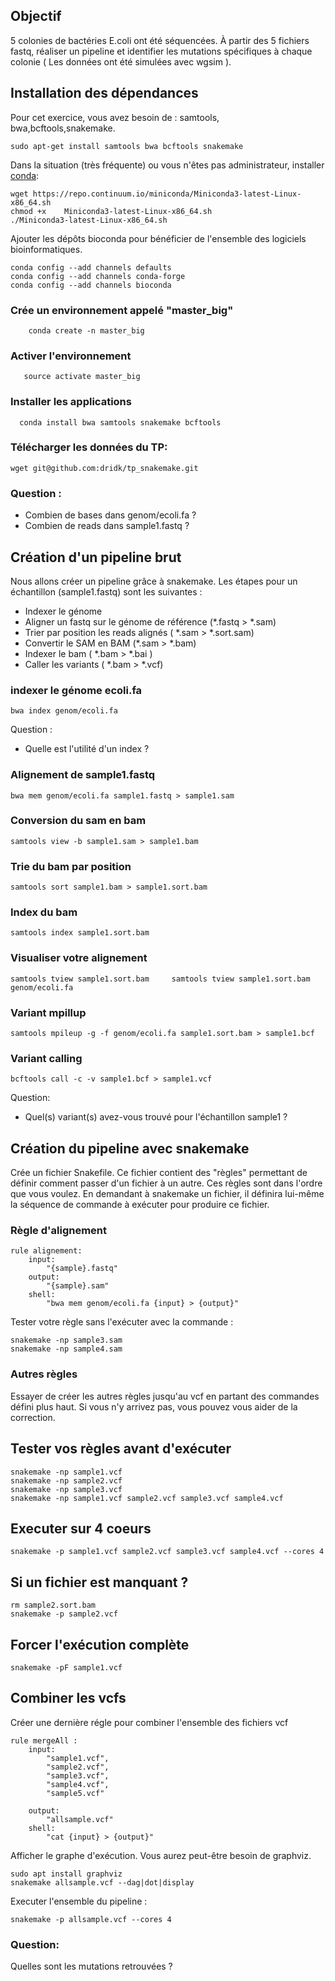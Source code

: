 ## Objectif 
5 colonies de bactéries E.coli ont été séquencées. À partir des 5 fichiers fastq, réaliser un pipeline et identifier les mutations spécifiques à chaque colonie ( Les données ont été simulées avec wgsim ).

## Installation des dépendances
Pour cet exercice, vous avez besoin de : samtools, bwa,bcftools,snakemake. 

    sudo apt-get install samtools bwa bcftools snakemake

Dans la situation (très fréquente) ou vous n'êtes pas administrateur, installer [conda](https://conda.io/miniconda.html):

    wget https://repo.continuum.io/miniconda/Miniconda3-latest-Linux-x86_64.sh
    chmod +x    Miniconda3-latest-Linux-x86_64.sh      
    ./Miniconda3-latest-Linux-x86_64.sh

Ajouter les dépôts bioconda pour bénéficier de l'ensemble des logiciels bioinformatiques.

    conda config --add channels defaults
    conda config --add channels conda-forge
    conda config --add channels bioconda

### Crée un environnement appelé "master_big" 
        conda create -n master_big

### Activer l'environnement   
       source activate master_big

### Installer les applications    
      conda install bwa samtools snakemake bcftools 

### Télécharger les données du TP: 

    wget git@github.com:dridk/tp_snakemake.git

### Question : 
- Combien de bases dans genom/ecoli.fa ? 
- Combien de reads dans sample1.fastq ? 

## Création d'un pipeline brut
Nous allons créer un pipeline grâce à snakemake. Les étapes pour un échantillon (sample1.fastq) sont les suivantes : 

- Indexer le génome 
- Aligner un fastq sur le génome de référence  (*.fastq > *.sam)
- Trier par position les reads alignés ( *.sam > *.sort.sam)
- Convertir le SAM en BAM (*.sam > *.bam)
- Indexer le bam ( *.bam > *.bai )
- Caller les variants ( *.bam > *.vcf)

### indexer le génome ecoli.fa 

    bwa index genom/ecoli.fa 

Question : 
- Quelle est l'utilité d'un index ? 

### Alignement de sample1.fastq 

    bwa mem genom/ecoli.fa sample1.fastq > sample1.sam 

### Conversion du sam en bam 

    samtools view -b sample1.sam > sample1.bam

### Trie du bam par position 

    samtools sort sample1.bam > sample1.sort.bam 

### Index du bam 

    samtools index sample1.sort.bam 

### Visualiser votre alignement 

    samtools tview sample1.sort.bam     samtools tview sample1.sort.bam genom/ecoli.fa

### Variant mpillup 

    samtools mpileup -g -f genom/ecoli.fa sample1.sort.bam > sample1.bcf

### Variant calling 

    bcftools call -c -v sample1.bcf > sample1.vcf 

Question: 
- Quel(s) variant(s) avez-vous trouvé pour l'échantillon sample1 ? 

## Création du pipeline avec snakemake 

Crée un fichier Snakefile. Ce fichier contient des "règles" permettant de définir comment passer d'un fichier à un autre. Ces règles sont dans l'ordre que vous voulez. En demandant à snakemake un fichier, il définira lui-même la séquence de commande à exécuter pour produire ce fichier. 

### Règle d'alignement 

    rule alignement:
        input:
            "{sample}.fastq"
        output:
            "{sample}.sam"
        shell:
            "bwa mem genom/ecoli.fa {input} > {output}"

Tester votre règle sans l'exécuter avec la commande : 

    snakemake -np sample3.sam  
    snakemake -np sample4.sam 

### Autres règles 

Essayer de créer les autres règles jusqu'au vcf en partant des commandes défini plus haut. Si vous n'y arrivez pas, vous pouvez vous aider de la correction.

## Tester vos règles avant d'exécuter 

    snakemake -np sample1.vcf
    snakemake -np sample2.vcf
    snakemake -np sample3.vcf
    snakemake -np sample1.vcf sample2.vcf sample3.vcf sample4.vcf

## Executer sur 4 coeurs

    snakemake -p sample1.vcf sample2.vcf sample3.vcf sample4.vcf --cores 4

## Si un fichier est manquant ?

    rm sample2.sort.bam
    snakemake -p sample2.vcf

## Forcer l'exécution complète 

    snakemake -pF sample1.vcf 

## Combiner les vcfs 
Créer une dernière régle pour combiner l'ensemble des fichiers vcf 

    rule mergeAll : 
        input:
            "sample1.vcf",
            "sample2.vcf",
            "sample3.vcf",
            "sample4.vcf",
            "sample5.vcf"
            
        output:
            "allsample.vcf"
        shell:
            "cat {input} > {output}"

Afficher le graphe d'exécution. Vous aurez peut-être besoin de graphviz. 

    sudo apt install graphviz
    snakemake allsample.vcf --dag|dot|display 

Executer l'ensemble du pipeline : 

    snakemake -p allsample.vcf --cores 4 

### Question: 
Quelles sont les mutations retrouvées ? 
